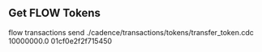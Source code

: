 ## Get FLOW Tokens

flow transactions send ./cadence/transactions/tokens/transfer_token.cdc 10000000.0 01cf0e2f2f715450